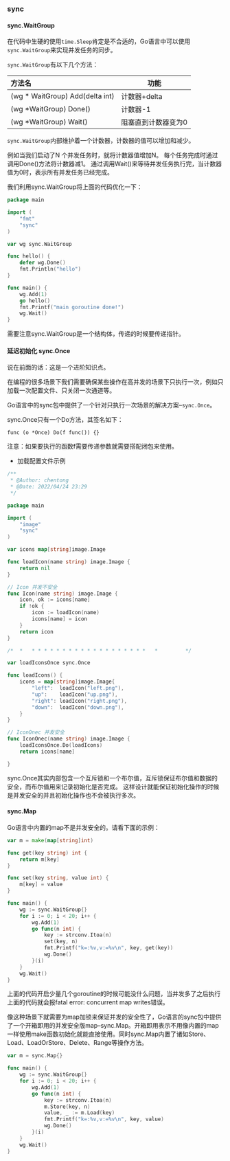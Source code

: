 ### sync


#### sync.WaitGroup

在代码中生硬的使用`time.Sleep`肯定是不合适的，Go语言中可以使用`sync.WaitGroup`来实现并发任务的同步。

`sync.WaitGroup`有以下几个方法：

| 方法名 | 功能 |
|:--|---|
| (wg * WaitGroup) Add(delta int)	 | 计数器+delta |
| (wg *WaitGroup) Done()	 | 计数器-1 |
| (wg *WaitGroup) Wait()	 | 阻塞直到计数器变为0 |

`sync.WaitGroup`内部维护着一个计数器，计数器的值可以增加和减少。

例如当我们启动了N 个并发任务时，就将计数器值增加N。
每个任务完成时通过调用Done()方法将计数器减1。
通过调用Wait()来等待并发任务执行完，当计数器值为0时，表示所有并发任务已经完成。

我们利用sync.WaitGroup将上面的代码优化一下：

```go
package main

import (
	"fmt"
	"sync"
)

var wg sync.WaitGroup

func hello() {
	defer wg.Done()
	fmt.Println("hello")
}

func main() {
    wg.Add(1)
	go hello()
	fmt.Printf("main goroutine done!")
	wg.Wait()
}


```
需要注意sync.WaitGroup是一个结构体，传递的时候要传递指针。

#### 延迟初始化 sync.Once 

说在前面的话：这是一个进阶知识点。

在编程的很多场景下我们需要确保某些操作在高并发的场景下只执行一次，例如只加载一次配置文件、只关闭一次通道等。

Go语言中的sync包中提供了一个针对只执行一次场景的解决方案–`sync.Once`。

sync.Once只有一个Do方法，其签名如下：

`func (o *Once) Do(f func()) {}`

注意：如果要执行的函数f需要传递参数就需要搭配闭包来使用。

* 加载配置文件示例

```go
/**
 * @Author: chentong
 * @Date: 2022/04/24 23:29
 */

package main

import (
	"image"
	"sync"
)

var icons map[string]image.Image

func loadIcon(name string) image.Image {
	return nil
}

// Icon 并发不安全
func Icon(name string) image.Image {
	icon, ok := icons[name]
	if !ok {
		icon := loadIcon(name)
		icons[name] = icon
	}
	return icon
}

/*  *   * * * * * * * * * * * * * * * * * * *   *         */

var loadIconsOnce sync.Once

func loadIcons() {
	icons = map[string]image.Image{
		"left":  loadIcon("left.png"),
		"up":    loadIcon("up.png"),
		"right": loadIcon("right.png"),
		"down":  loadIcon("down.png"),
	}
}

// IconOnec 并发安全
func IconOnec(name string) image.Image {
	loadIconsOnce.Do(loadIcons)
	return icons[name]

}

```
sync.Once其实内部包含一个互斥锁和一个布尔值，互斥锁保证布尔值和数据的安全，而布尔值用来记录初始化是否完成。
这样设计就能保证初始化操作的时候是并发安全的并且初始化操作也不会被执行多次。


#### sync.Map
Go语言中内置的map不是并发安全的。请看下面的示例：
```go
var m = make(map[string]int)

func get(key string) int {
    return m[key]
}

func set(key string, value int) {
    m[key] = value
}

func main() {
    wg := sync.WaitGroup{}
    for i := 0; i < 20; i++ {
        wg.Add(1)
        go func(n int) {
            key := strconv.Itoa(n)
            set(key, n)
            fmt.Printf("k=:%v,v:=%v\n", key, get(key))
            wg.Done()
        }(i)
    }
    wg.Wait()
}

```
上面的代码开启少量几个goroutine的时候可能没什么问题，当并发多了之后执行上面的代码就会报fatal error: concurrent map writes错误。

像这种场景下就需要为map加锁来保证并发的安全性了，Go语言的sync包中提供了一个开箱即用的并发安全版map–sync.Map。开箱即用表示不用像内置的map一样使用make函数初始化就能直接使用。同时sync.Map内置了诸如Store、Load、LoadOrStore、Delete、Range等操作方法。

```go
var m = sync.Map{}

func main() {
    wg := sync.WaitGroup{}
    for i := 0; i < 20; i++ {
        wg.Add(1)
        go func(n int) {
            key := strconv.Itoa(n)
            m.Store(key, n)
            value, _ := m.Load(key)
            fmt.Printf("k=:%v,v:=%v\n", key, value)
            wg.Done()
        }(i)
    }
    wg.Wait()
} 
```












